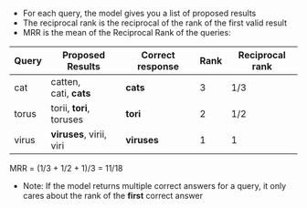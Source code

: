 - For each query, the model gives you a list of proposed results
- The reciprocal rank is the reciprocal of the rank of the first valid result
- MRR is the mean of the Reciprocal Rank of the queries:

| Query | Proposed Results | Correct response | Rank | Reciprocal rank |
| ---- | ---- | ---- | ---- | ---- |
| cat | catten, cati, **cats** | **cats** | 3 | 1/3 |
| torus | torii, **tori**, toruses | **tori** | 2 | 1/2 |
| virus | **viruses**, virii, viri | **viruses** | 1 | 1 |
MRR = (1/3 + 1/2 + 1)/3 = 11/18

-  Note: If the model returns multiple correct answers for a query, it only cares about the rank of the **first** correct answer